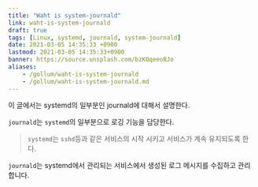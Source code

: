 ```yaml
---
title: "Waht is system-journald"
link: waht-is-system-journald
draft: true
tags: [Linux, systemd, journald, system-journald]
date: 2021-03-05 14:35:33 +0900
lastmod: 2021-03-05 14:35:33+0900
banner: https://source.unsplash.com/bzK0qeeoBJo
aliases:
    - /gollum/waht-is-system-journald
    - /gollum/waht-is-system-journald.md
---
```


이 글에서는 systemd의 일부분인 journald에 대해서 설명한다.


`journald`는   `systemd`의 일부분으로 로깅 기능을 담당한다.

> `systemd`는 `sshd`등과 같은 서비스의 시작 시키고 서비스가 계속 유지되도록 한다.

`journald`는 systemd에서 관리되는 서비스에서 생성된 로그 메시지를 수집하고 관리 합니다. 


